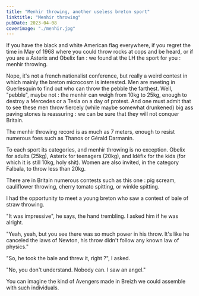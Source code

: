 ```yaml
---
title: "Menhir throwing, another useless breton sport"
linktitle: "Menhir throwing"
pubDate: 2023-04-08
coverimage: "./menhir.jpg"
---
```

If you have the black and white American flag everywhere, if you regret the time in May of 1968 where you could throw rocks at cops and be heard, or if you are a Asterix and Obelix fan : we found at the LH the sport for you : menhir throwing.

Nope, it's not a french nationalist conference, but really a weird contest in which mainly the breton microcosm is interested. Men are meeting in Guerlesquin to find out who can throw the pebble the farthest. Well, "pebble", maybe not : the menhir can weigh from 10kg to 25kg, enough to destroy a Mercedes or a Tesla on a day of protest. And one must admit that to see these men throw fiercely (while maybe somewhat drunkened) big ass paving stones is reassuring : we can be sure that they will not conquer Britain.

The menhir throwing record is as much as 7 meters, enough to resist numerous foes such as Thanos or Gérald Darmanin.

To each sport its categories, and menhir throwing is no exception. Obelix for adults (25kg), Asterix for teenagers (20kg), and Idéfix for the kids (for which it is still 10kg, holy shit). Women are also invited, in the category Falbala, to throw less than 20kg.

There are in Britain numerous contests such as this one : pig scream, cauliflower throwing, cherry tomato spitting, or winkle spitting.

I had the opportunity to meet a young breton who saw a contest of bale of straw throwing.

"It was impressive", he says, the hand trembling. I asked him if he was alright.

"Yeah, yeah, but you see there was so much power in his throw. It's like he canceled the laws of Newton, his throw didn't follow any known law of physics."

"So, he took the bale and threw it, right ?", I asked.

"No, you don't understand. Nobody can. I saw an angel."

You can imagine the kind of Avengers made in Breizh we could assemble with such individuals.